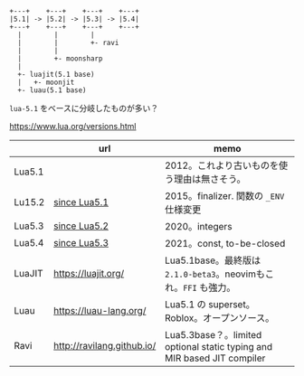 ```
+---+    +---+    +---+    +---+
|5.1| -> |5.2| -> |5.3| -> |5.4|
+---+    +---+    +---+    +---+
  |        |        |
  |        |        +- ravi
  |        |
  |        +- moonsharp
  |
  +- luajit(5.1 base)
  |   +- moonjit
  +- luau(5.1 base)
```

`lua-5.1` をベースに分岐したものが多い？

https://www.lua.org/versions.html

|        | url                                                                | memo                                                                    |
|--------|--------------------------------------------------------------------|-------------------------------------------------------------------------|
| Lua5.1 |                                                                    | 2012。これより古いものを使う理由は無さそう。                            |
| Lu15.2 | [since Lua5.1](https://www.lua.org/manual/5.2/readme.html#changes) | 2015。finalizer. 関数の `_ENV` 仕様変更                                 |
| Lua5.3 | [since Lua5.2](https://www.lua.org/manual/5.3/readme.html#changes) | 2020。integers                                                          |
| Lua5.4 | [since Lua5.3](https://www.lua.org/manual/5.4/readme.html#changes) | 2021。const, to-be-closed                                               |
| LuaJIT | https://luajit.org/                                              | Lua5.1base。最終版は `2.1.0-beta3`。neovimもこれ。`FFI` も強力。        |
| Luau   | https://luau-lang.org/                                           | Lua5.1 の superset。Roblox。オープンソース。                |
| Ravi   | http://ravilang.github.io/                                       | Lua5.3base？。limited optional static typing and MIR based JIT compiler |

